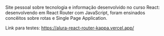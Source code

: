Site pessoal sobre tecnologia e informação desenvolvido no curso React: desenvolvendo em React Router com JavaScript, foram ensinados concêitos sobre rotas e Single Page Application.

Link para testes: https://alura-react-router-kappa.vercel.app/
